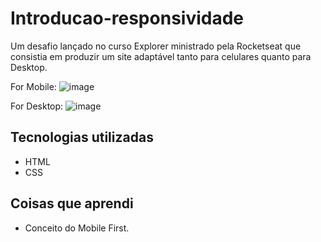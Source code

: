 # Introducao-responsividade
Um desafio lançado no curso Explorer ministrado pela Rocketseat que consistia em produzir um site adaptável tanto para celulares quanto para Desktop.

For Mobile:
![image](https://github.com/Luishenriqueneri/Introducao-responsividade/assets/129561054/f03597fc-0654-4087-b8ed-21ed553768b6)

For Desktop:
![image](https://github.com/Luishenriqueneri/Introducao-responsividade/assets/129561054/8e46f8bc-c920-4ce3-98a5-6d49a18ccd51)

## Tecnologias utilizadas
- HTML
- CSS
## Coisas que aprendi
- Conceito do Mobile First.
